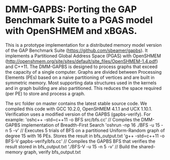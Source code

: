 # DMM-GAPBS: Porting the GAP Benchmark Suite to a PGAS model with OpenSHMEM and xBGAS.

This is a prototype implementation for a distributed memory model version of the GAP Benchmark Suite (https://github.com/sbeamer/gapbs). It implements a Partitioned Global Address Space (PGAS) with OpenSHMEM (http://openshmem.org/site/sites/default/site_files/OpenSHMEM-1.4.pdf) and C++11. The DMM-GAPBS is designed to process graphs that exceed the capacity of a single computer. Graphs are divided between Processing Elements (PEs) based on a naive partitioning of vertices and are built in symmetric memory. Most supporting data structures used in the kernels and in graph building are also partitioned. This reduces the space required (per PE) to store and process a graph. 

The src folder on master contains the latest stable source code. We compiled this code with GCC 10.2.0, OpenSHMEM 4.1.1 and UCX 1.10.1. Verification uses a modified version of the GAPBS (gapbs-verify). For example:
'oshc++ -std=c++11 -o BFS src/bfs.cc'           // Compiles the DMM-GAPBS implementation of Breadth-First Search
'oshrun -np 16 ./BFS -u 15 -n 5 -v'             // Executes 5 trials of BFS on a partitioned Uniform-Random graph of degree 15 with 16 PEs. Stores the result in bfs_output.txt
'g++ -std=c++11 -o BFS-V gapbs-verify/bfs.cc'   // Compiles the GAPBS BFS that verifies the result stored in bfs_output.txt
'./BFS-V -u 15 -n 5 -v'                         // Build the shared-memory graph, verify bfs_output.txt
